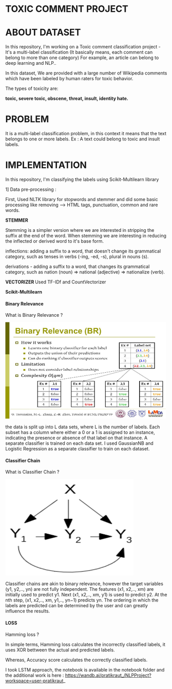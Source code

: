 # TOXIC COMMENT PROJECT
# ABOUT DATASET

In this repository, I'm working on a Toxic comment classification project - It's a multi-label classification (It basically means, each comment can belong to more than one category)  For example, an article can belong to deep learning and NLP..

In this dataset, We are provided with a large number of Wikipedia comments which have been labeled by human raters for toxic behavior.

The types of toxicity are: 

<strong>toxic, severe toxic, obscene, threat, insult, identity hate.</strong>

# PROBLEM 
It is a multi-label classification problem, in this context it means that the text belongs to one or more labels.
Ex : A text could belong to toxic and insult labels.

# IMPLEMENTATION 
In this repository, I'm classifying the labels using Scikit-Multilearn library


1] Data pre-processing :

First, Used NLTK library for stopwords and stemmer and did some basic processing like removing --> HTML tags, punctuation, common and rare words.
<p>
<strong> STEMMER </strong>
  
Stemming is a simpler version  where we are interested in stripping the suffix at the end of the word. When stemming we are interesting in reducing the inflected or derived word to it's base form.

inflections: adding a suffix to a word, that doesn't change its grammatical category, such as tenses in verbs (-ing, -ed, -s), plural in nouns (s).

derivations - adding a suffix to a word, that changes its grammatical category, such as nation (noun) => national (adjective) => nationalize (verb).
</p>

<strong> VECTORIZER </strong>
Used TF-IDf and CountVectorizer

<strong> Scikit-Multilearn </strong>
#### Binary Relevance


What is Binary Relevance ?
<p>
<img src='Images/BRimage' width=500 height=300>
</p>

the data is split up into L data sets, where L is the number of labels. Each subset has a column where either a 0 or a 1 is assigned to an instance, indicating the presence or absence of that label on that instance. A separate classifier is trained on each data set.
I used GaussianNB and Logistic Regression as a separate classifier to train on each dataset.

#### Classifier Chain

What is Classifier Chain ?
<p>
<img src='Images/CC.png' width=400 height=300>
</p>

Classifier chains are akin to binary relevance, however the target variables (y1, y2,.., yn) are not fully independent. The features (x1, x2,.., xm) are initially used to predict y1. Next (x1, x2,.., xm, y1) is used to predict y2. At the nth step, (x1, x2,.., xm, y1,.., yn−1) predicts yn. The ordering in which the labels are predicted can be determined by the user and can greatly influence the results.

#### LOSS
Hamming loss ?

In simple terms, Hamming loss calculates the incorrectly classified labels, it uses XOR bettween the actual and predicted labels. 

Whereas, Accuracy score calculates the correctly classified labels.

I took LSTM approach, the notebook is available in the notebook folder and the additional work is here :
https://wandb.ai/pratikraut_/NLPProject?workspace=user-pratikraut_
